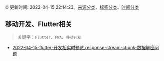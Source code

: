 :alarm_clock: 更新时间: 2022-04-15 22:14:23。[来源分类](../README.md)、[标签分类](../TAGS.md)、[时间分类](../TIMELINE.md)

## 移动开发、Flutter相关


> 关键字：`Flutter`、`PWA`、`移动开发`



- [2022-04-15-flutter-开发相实时预览,response-stream-chunk-数据解密问题](https://www.v2ex.com/t/847221) 